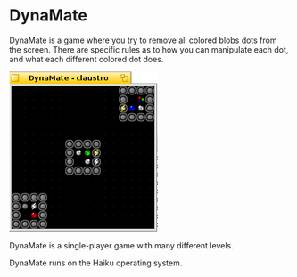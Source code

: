 # DynaMate

DynaMate is a game where you try to remove all colored blobs dots from the
screen. There are specific rules as to how you can manipulate each dot,
and what each different colored dot does.

![Image of DynaMate](images/DynaMate_example.png)

DynaMate is a single-player game with many different levels.

DynaMate runs on the Haiku operating system.
